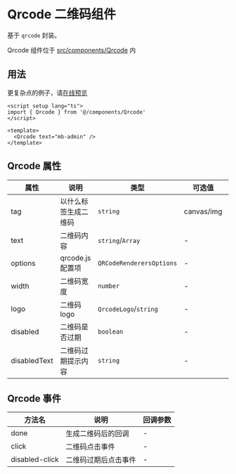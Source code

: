 # Qrcode 二维码组件

基于 `qrcode` 封装。

Qrcode 组件位于 [src/components/Qrcode](https://github.com/syh-micro-build/mb-admin/tree/main/src/components/Qrcode) 内

## 用法

更复杂点的例子，请[在线预览](https://admin.mbuild.top/components/qrcode)

```vue
<script setup lang="ts">
import { Qrcode } from '@/components/Qrcode'
</script>

<template>
  <Qrcode text="mb-admin" />
</template>

```

## Qrcode 属性

| 属性 | 说明 | 类型 | 可选值 | 默认值 |
| ---- | ---- | ---- | ---- | ---- |
| tag | 以什么标签生成二维码 | `string` | canvas/img | canvas |
| text | 二维码内容 | `string`/`Array` | - | - |
| options | qrcode.js 配置项 | `QRCodeRenderersOptions` | - | {} |
| width | 二维码宽度 | `number` | - | 200 |
| logo | 二维码 logo | `QrcodeLogo`/`string` | - | - |
| disabled | 二维码是否过期 | `boolean` | - | false |
| disabledText | 二维码过期提示内容 | `string` | - | - |

## Qrcode 事件

| 方法名 | 说明 | 回调参数 |
| ---- | ---- | ---- |
| done | 生成二维码后的回调 | - |
| click | 二维码点击事件 | - |
| disabled-click | 二维码过期后点击事件 | - |
